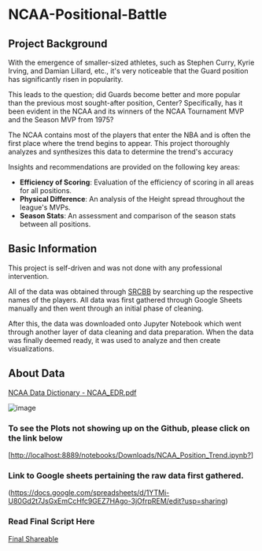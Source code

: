 # NCAA-Positional-Battle

## Project Background
With the emergence of smaller-sized athletes, such as Stephen Curry, Kyrie Irving, and Damian Lillard, etc., it's very noticeable that the Guard position has significantly risen in popularity. 

This leads to the question; did Guards become better and more popular than the previous most sought-after position, Center?
Specifically, has it been evident in the NCAA and its winners of the NCAA Tournament MVP and the Season MVP from 1975?

The NCAA contains most of the players that enter the NBA and is often the first place where the trend begins to appear.
This project thoroughly analyzes and synthesizes this data to determine the trend's accuracy

Insights and recommendations are provided on the following key areas:
- **Efficiency of Scoring**: Evaluation of the efficiency of scoring in all areas for all positions.
- **Physical Difference**: An analysis of the Height spread throughout the league's MVPs.
- **Season Stats**: An assessment and comparison of the season stats between all positions.


## Basic Information
This project is self-driven and was not done with any professional intervention.

All of the data was obtained through [SRCBB](https://www.sports-reference.com/cbb/) by searching up the respective names of the players.
All data was first gathered through Google Sheets manually and then went through an initial phase of cleaning.

After this, the data was downloaded onto Jupyter Notebook which went through another layer of data cleaning and data preparation.
When the data was finally deemed ready, it was used to analyze and then create visualizations.

## About Data 
[NCAA Data Dictionary - NCAA_EDR.pdf](https://github.com/user-attachments/files/17070597/NCAA.Data.Dictionary.-.NCAA_EDR.pdf)

![image](https://github.com/user-attachments/assets/a5d69a3a-626a-4040-8d96-1efcfed8b1d1)



### To see the Plots not showing up on the Github, please click on the link below
[[http://localhost:8889/notebooks/Downloads/NCAA_Position_Trend.ipynb?](http://localhost:8889/notebooks/Downloads/NCAA_Position_Trend.ipynb)]

### Link to Google sheets pertaining the raw data first gathered.
(https://docs.google.com/spreadsheets/d/1YTMi-U80Gd2t7JsGxEmCcHfc9GEZ7HAgo-3jOfrpREM/edit?usp=sharing) 

### Read Final Script Here 
[Final Shareable](https://medium.com/@yosupkim7/ncaa-basketball-positional-trend-70129ba540be)
